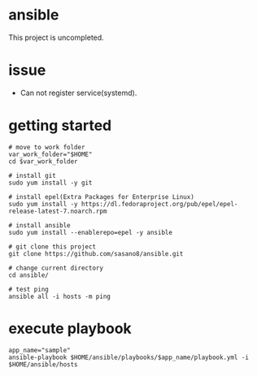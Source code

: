 # ansible

This project is uncompleted.

# issue
- Can not register service(systemd).

# getting started

```
# move to work folder
var_work_folder="$HOME"
cd $var_work_folder

# install git
sudo yum install -y git

# install epel(Extra Packages for Enterprise Linux) 
sudo yum install -y https://dl.fedoraproject.org/pub/epel/epel-release-latest-7.noarch.rpm

# install ansible
sudo yum install --enablerepo=epel -y ansible

# git clone this project
git clone https://github.com/sasano8/ansible.git

# change current directory
cd ansible/

# test ping
ansible all -i hosts -m ping

```


# execute playbook
```
app_name="sample"
ansible-playbook $HOME/ansible/playbooks/$app_name/playbook.yml -i $HOME/ansible/hosts
```
